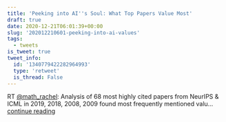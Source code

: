```yaml
---
title: 'Peeking into AI''s Soul: What Top Papers Value Most'
draft: true
date: 2020-12-21T06:01:39+00:00
slug: '202012210601-peeking-into-ai-values'
tags:
  - tweets
is_tweet: true
tweet_info:
  id: '1340779422282964993'
  type: 'retweet'
  is_thread: False
---
```




RT [@math_rachel](https://x.com/math_rachel): Analysis of 68 most highly cited papers from NeurIPS &amp; ICML in 2019, 2018, 2008, 2009 found most frequently mentioned valu… [continue reading](https://x.com/sytelus/status/1340779422282964993)
